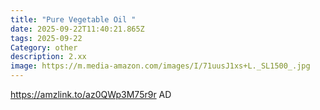 ```yaml
---
title: "Pure Vegetable Oil "
date: 2025-09-22T11:40:21.865Z
tags: 2025-09-22
Category: other
description: 2.xx
image: https://m.media-amazon.com/images/I/71uusJ1xs+L._SL1500_.jpg
---
```

https://amzlink.to/az0QWp3M75r9r
AD